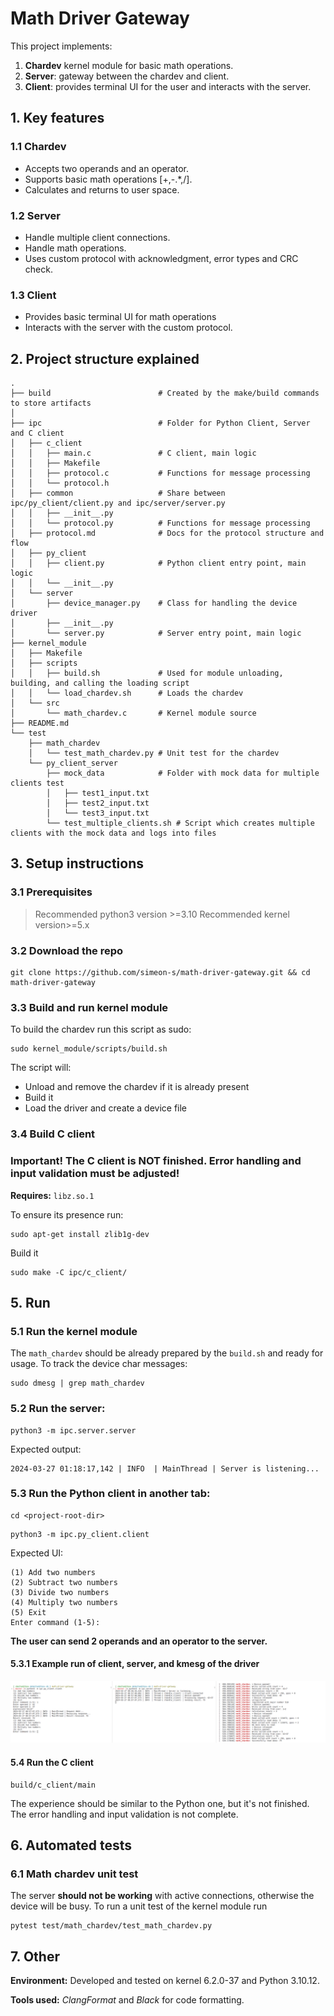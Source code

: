 # Math Driver Gateway

This project implements:
1. **Chardev** kernel module for basic math operations.
2. **Server**: gateway between the chardev and client.
3. **Client**: provides terminal UI for the user and interacts with the server.

## 1. Key features
### 1.1 Chardev
- Accepts two operands and an operator.
- Supports basic math operations  [+,-.*,/].
- Calculates and returns to user space.

### 1.2 Server
- Handle multiple client connections.
- Handle math operations.
- Uses custom protocol with acknowledgment, error types and CRC check.

### 1.3 Client
- Provides basic terminal UI for math operations
- Interacts with the server with the custom protocol.

## 2. Project structure explained
```
.
├── build                        # Created by the make/build commands to store artifacts
│
├── ipc                          # Folder for Python Client, Server and C client
│   ├── c_client
│   │   ├── main.c               # C client, main logic
│   │   ├── Makefile
│   │   ├── protocol.c           # Functions for message processing
│   │   └── protocol.h
│   ├── common                   # Share between ipc/py_client/client.py and ipc/server/server.py
│   │   ├── __init__.py
│   │   └── protocol.py          # Functions for message processing
│   ├── protocol.md              # Docs for the protocol structure and flow
│   ├── py_client
│   │   ├── client.py            # Python client entry point, main logic
│   │   └── __init__.py
│   └── server                  
│       ├── device_manager.py    # Class for handling the device driver
│       ├── __init__.py
│       └── server.py            # Server entry point, main logic
├── kernel_module
│   ├── Makefile
│   ├── scripts
│   │   ├── build.sh             # Used for module unloading, building, and calling the loading script
│   │   └── load_chardev.sh      # Loads the chardev
│   └── src
│       └── math_chardev.c       # Kernel module source
├── README.md                  
└── test
    ├── math_chardev
    │   └── test_math_chardev.py # Unit test for the chardev 
    └── py_client_server
        ├── mock_data            # Folder with mock data for multiple clients test
        │   ├── test1_input.txt
        │   ├── test2_input.txt
        │   └── test3_input.txt
        └── test_multiple_clients.sh # Script which creates multiple clients with the mock data and logs into files
```

## 3. Setup instructions

### 3.1 Prerequisites
> Recommended python3 version >=3.10
> Recommended kernel version>=5.x


### 3.2 Download the repo
```
git clone https://github.com/simeon-s/math-driver-gateway.git && cd math-driver-gateway
```

### 3.3 Build and run kernel module
To build the chardev run this script as sudo:
```
sudo kernel_module/scripts/build.sh
```
The script will:
- Unload and remove the chardev if it is already present
- Build it
- Load the driver and create a device file

### 3.4 Build C client
### Important! The C client is NOT finished. Error handling and input validation must be adjusted!
**Requires:** `libz.so.1`

To ensure its presence run:
```
sudo apt-get install zlib1g-dev
```
Build it
```
sudo make -C ipc/c_client/
```

## 5. Run

### 5.1 Run the kernel module
The `math_chardev` should be already prepared by the ``build.sh`` and ready for usage.
To track the device char messages:
```
sudo dmesg | grep math_chardev
```

### 5.2 Run the server:
```
python3 -m ipc.server.server
```

Expected output:

```text
2024-03-27 01:18:17,142 | INFO  | MainThread | Server is listening...
```

### 5.3 Run the Python client in another tab:
```
cd <project-root-dir>
```

```
python3 -m ipc.py_client.client
```
Expected UI:
```text
(1) Add two numbers
(2) Subtract two numbers
(3) Divide two numbers
(4) Multiply two numbers
(5) Exit
Enter command (1-5):  
```
**The user can send 2 operands and an operator to the server.**
#### 5.3.1 Example run of client, server, and kmesg of the driver
[![Example run](./img/screenshot_01.png)](./img/screenshot_01.png)

#### 5.4 Run the C client
```
build/c_client/main
```
The experience should be similar to the Python one, but it's not finished. The error handling and input validation is not complete.

## 6. Automated tests
### 6.1 Math chardev unit test
The server **should not be working** with active connections, otherwise the device will be busy.
To run a unit test of the kernel module run
```
pytest test/math_chardev/test_math_chardev.py
```


## 7. Other
**Environment:** Developed and tested on kernel 6.2.0-37 and Python 3.10.12.

**Tools used:** *ClangFormat* and *Black* for code formatting. 

